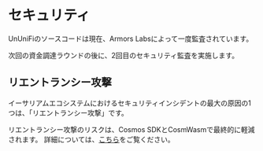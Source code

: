 # セキュリティ

UnUniFiのソースコードは現在、Armors Labsによって一度監査されています。

次回の資金調達ラウンドの後に、2回目のセキュリティ監査を実施します。

## リエントランシー攻撃

イーサリアムエコシステムにおけるセキュリティインシデントの最大の原因の1つは、「リエントランシー攻撃」です。

リエントランシー攻撃のリスクは、Cosmos SDKとCosmWasmで最終的に軽減されます。
詳細については、[こちら](https://docs.cosmwasm.com/docs/architecture/smart-contracts#avoiding-reentrancy-attacks)をご覧ください。
